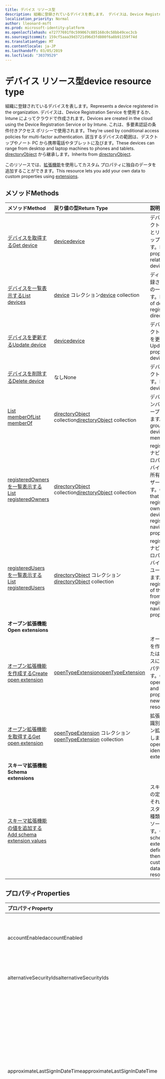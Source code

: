 ```yaml
---
title: デバイス リソース型
description: 組織に登録されているデバイスを表します。 デバイスは、Device Registration Service を使用するか、Intune によってクラウドで作成されます。 これは、多要素認証の条件付きアクセス ポリシーで使用されます。 該当するデバイスの範囲は、デスクトップやノート PC から携帯電話やタブレットに及びます。 directoryObject から継承します。
localization_priority: Normal
author: lleonard-msft
ms.prod: microsoft-identity-platform
ms.openlocfilehash: e72777691f0c599067c885168c0c58bb49cec3cb
ms.sourcegitcommit: 159cf5aaa39d3721d96d3fd800f6a8b91159f74d
ms.translationtype: MT
ms.contentlocale: ja-JP
ms.lasthandoff: 03/05/2019
ms.locfileid: "30379529"
---
```

# <a name="device-resource-type"></a><span data-ttu-id="36639-107">デバイス リソース型</span><span class="sxs-lookup"><span data-stu-id="36639-107">device resource type</span></span>

<span data-ttu-id="36639-108">組織に登録されているデバイスを表します。</span><span class="sxs-lookup"><span data-stu-id="36639-108">Represents a device registered in the organization.</span></span> <span data-ttu-id="36639-109">デバイスは、Device Registration Service を使用するか、Intune によってクラウドで作成されます。</span><span class="sxs-lookup"><span data-stu-id="36639-109">Devices are created in the cloud using the Device Registration Service or by Intune.</span></span> <span data-ttu-id="36639-110">これは、多要素認証の条件付きアクセス ポリシーで使用されます。</span><span class="sxs-lookup"><span data-stu-id="36639-110">They're used by conditional access policies for multi-factor authentication.</span></span> <span data-ttu-id="36639-111">該当するデバイスの範囲は、デスクトップやノート PC から携帯電話やタブレットに及びます。</span><span class="sxs-lookup"><span data-stu-id="36639-111">These devices can range from desktop and laptop machines to phones and tablets.</span></span> <span data-ttu-id="36639-112">[directoryObject](directoryobject.md) から継承します。</span><span class="sxs-lookup"><span data-stu-id="36639-112">Inherits from [directoryObject](directoryobject.md).</span></span>

<span data-ttu-id="36639-113">このリソースでは、[拡張機能](/graph/extensibility-overview)を使用してカスタム プロパティに独自のデータを追加することができます。</span><span class="sxs-lookup"><span data-stu-id="36639-113">This resource lets you add your own data to custom properties using [extensions](/graph/extensibility-overview).</span></span>


## <a name="methods"></a><span data-ttu-id="36639-114">メソッド</span><span class="sxs-lookup"><span data-stu-id="36639-114">Methods</span></span>

| <span data-ttu-id="36639-115">メソッド</span><span class="sxs-lookup"><span data-stu-id="36639-115">Method</span></span>       | <span data-ttu-id="36639-116">戻り値の型</span><span class="sxs-lookup"><span data-stu-id="36639-116">Return Type</span></span>  |<span data-ttu-id="36639-117">説明</span><span class="sxs-lookup"><span data-stu-id="36639-117">Description</span></span>|
|:---------------|:--------|:----------|
|[<span data-ttu-id="36639-118">デバイスを取得する</span><span class="sxs-lookup"><span data-stu-id="36639-118">Get device</span></span>](../api/device-get.md) | [<span data-ttu-id="36639-119">device</span><span class="sxs-lookup"><span data-stu-id="36639-119">device</span></span>](device.md) |<span data-ttu-id="36639-120">デバイス オブジェクトのプロパティとリレーションシップを読み取ります。</span><span class="sxs-lookup"><span data-stu-id="36639-120">Read properties and relationships of a device object.</span></span>|
|[<span data-ttu-id="36639-121">デバイスを一覧表示する</span><span class="sxs-lookup"><span data-stu-id="36639-121">List devices</span></span>](../api/device-list.md) | <span data-ttu-id="36639-122">[device](device.md) コレクション</span><span class="sxs-lookup"><span data-stu-id="36639-122">[device](device.md) collection</span></span>| <span data-ttu-id="36639-123">ディレクトリに登録されたデバイスの一覧を取得します。</span><span class="sxs-lookup"><span data-stu-id="36639-123">Retrieve a list of devices registered in the directory.</span></span> |
|[<span data-ttu-id="36639-124">デバイスを更新する</span><span class="sxs-lookup"><span data-stu-id="36639-124">Update device</span></span>](../api/device-update.md) | [<span data-ttu-id="36639-125">device</span><span class="sxs-lookup"><span data-stu-id="36639-125">device</span></span>](device.md) |<span data-ttu-id="36639-126">デバイス オブジェクトのプロパティを更新します。</span><span class="sxs-lookup"><span data-stu-id="36639-126">Update the properties of a device object.</span></span> |
|[<span data-ttu-id="36639-127">デバイスを削除する</span><span class="sxs-lookup"><span data-stu-id="36639-127">Delete device</span></span>](../api/device-delete.md) | <span data-ttu-id="36639-128">なし</span><span class="sxs-lookup"><span data-stu-id="36639-128">None</span></span> |<span data-ttu-id="36639-129">デバイス オブジェクトを削除します。</span><span class="sxs-lookup"><span data-stu-id="36639-129">Delete a device object.</span></span> |
|[<span data-ttu-id="36639-130">List memberOf</span><span class="sxs-lookup"><span data-stu-id="36639-130">List memberOf</span></span>](../api/device-list-memberof.md) |<span data-ttu-id="36639-131">[directoryObject](directoryobject.md) collection</span><span class="sxs-lookup"><span data-stu-id="36639-131">[directoryObject](directoryobject.md) collection</span></span>| <span data-ttu-id="36639-132">デバイスが直接メンバーであるグループを一覧表示します。</span><span class="sxs-lookup"><span data-stu-id="36639-132">List the groups that the device is a direct member of.</span></span> |
|[<span data-ttu-id="36639-133">registeredOwners を一覧表示する</span><span class="sxs-lookup"><span data-stu-id="36639-133">List registeredOwners</span></span>](../api/device-list-registeredowners.md) |<span data-ttu-id="36639-134">[directoryObject](directoryobject.md) collection</span><span class="sxs-lookup"><span data-stu-id="36639-134">[directoryObject](directoryobject.md) collection</span></span>| <span data-ttu-id="36639-135">registeredOwners ナビゲーション プロパティから、デバイスの登録済み所有者であるユーザーを取得します。</span><span class="sxs-lookup"><span data-stu-id="36639-135">Get the users that are registered owners of the device from the registeredOwners navigation property.</span></span>|
|[<span data-ttu-id="36639-136">registeredUsers を一覧表示する</span><span class="sxs-lookup"><span data-stu-id="36639-136">List registeredUsers</span></span>](../api/device-list-registeredusers.md) |<span data-ttu-id="36639-137">[directoryObject](directoryobject.md) コレクション</span><span class="sxs-lookup"><span data-stu-id="36639-137">[directoryObject](directoryobject.md) collection</span></span>| <span data-ttu-id="36639-138">registeredUsers ナビゲーション プロパティから、デバイスの登録済みユーザーを取得します。</span><span class="sxs-lookup"><span data-stu-id="36639-138">Get the registered users of the device from the registeredUsers navigation property.</span></span>|
|<span data-ttu-id="36639-139">**オープン拡張機能**</span><span class="sxs-lookup"><span data-stu-id="36639-139">**Open extensions**</span></span>| | |
|[<span data-ttu-id="36639-140">オープン拡張機能を作成する</span><span class="sxs-lookup"><span data-stu-id="36639-140">Create open extension</span></span>](../api/opentypeextension-post-opentypeextension.md) |[<span data-ttu-id="36639-141">openTypeExtension</span><span class="sxs-lookup"><span data-stu-id="36639-141">openTypeExtension</span></span>](opentypeextension.md)| <span data-ttu-id="36639-142">オープン拡張機能を作成し、新規または既存のリソースにカスタム プロパティを追加します。</span><span class="sxs-lookup"><span data-stu-id="36639-142">Create an open extension and add custom properties to a new or existing resource.</span></span>|
|[<span data-ttu-id="36639-143">オープン拡張機能を取得する</span><span class="sxs-lookup"><span data-stu-id="36639-143">Get open extension</span></span>](../api/opentypeextension-get.md) |<span data-ttu-id="36639-144">[openTypeExtension](opentypeextension.md) コレクション</span><span class="sxs-lookup"><span data-stu-id="36639-144">[openTypeExtension](opentypeextension.md) collection</span></span>| <span data-ttu-id="36639-145">拡張機能の名前で識別されるオープン拡張機能を取得します。</span><span class="sxs-lookup"><span data-stu-id="36639-145">Get an open extension identified by the extension name.</span></span>|
|<span data-ttu-id="36639-146">**スキーマ拡張機能**</span><span class="sxs-lookup"><span data-stu-id="36639-146">**Schema extensions**</span></span>| | |
|[<span data-ttu-id="36639-147">スキーマ拡張機能の値を追加する</span><span class="sxs-lookup"><span data-stu-id="36639-147">Add schema extension values</span></span>](/graph/extensibility-schema-groups) || <span data-ttu-id="36639-148">スキーマ拡張機能の定義を作成し、それを使用してカスタマイズされた種類のデータをリソースに追加します。</span><span class="sxs-lookup"><span data-stu-id="36639-148">Create a schema extension definition and then use it to add custom typed data to a resource.</span></span>|

## <a name="properties"></a><span data-ttu-id="36639-149">プロパティ</span><span class="sxs-lookup"><span data-stu-id="36639-149">Properties</span></span>
| <span data-ttu-id="36639-150">プロパティ</span><span class="sxs-lookup"><span data-stu-id="36639-150">Property</span></span>     | <span data-ttu-id="36639-151">型</span><span class="sxs-lookup"><span data-stu-id="36639-151">Type</span></span>   |<span data-ttu-id="36639-152">説明</span><span class="sxs-lookup"><span data-stu-id="36639-152">Description</span></span>|
|:---------------|:--------|:----------|
|<span data-ttu-id="36639-153">accountEnabled</span><span class="sxs-lookup"><span data-stu-id="36639-153">accountEnabled</span></span>|<span data-ttu-id="36639-154">Boolean</span><span class="sxs-lookup"><span data-stu-id="36639-154">Boolean</span></span>| <span data-ttu-id="36639-p103">アカウントが有効な場合は **true**。それ以外の場合は **false**。必須。</span><span class="sxs-lookup"><span data-stu-id="36639-p103">**true** if the account is enabled; otherwise, **false**. Required.</span></span>|
|<span data-ttu-id="36639-157">alternativeSecurityIds</span><span class="sxs-lookup"><span data-stu-id="36639-157">alternativeSecurityIds</span></span>|<span data-ttu-id="36639-158">alternativeSecurityId コレクション</span><span class="sxs-lookup"><span data-stu-id="36639-158">alternativeSecurityId collection</span></span>| <span data-ttu-id="36639-159">内部使用専用です。</span><span class="sxs-lookup"><span data-stu-id="36639-159">For internal use only.</span></span> <span data-ttu-id="36639-160">null 許容ではありません。</span><span class="sxs-lookup"><span data-stu-id="36639-160">Not nullable.</span></span> |
|<span data-ttu-id="36639-161">approximateLastSignInDateTime</span><span class="sxs-lookup"><span data-stu-id="36639-161">approximateLastSignInDateTime</span></span>|<span data-ttu-id="36639-162">DateTimeOffset</span><span class="sxs-lookup"><span data-stu-id="36639-162">DateTimeOffset</span></span>| <span data-ttu-id="36639-163">timestamp 型は、ISO 8601 形式を使用して日付と時刻の情報を表し、常に UTC 時間です。</span><span class="sxs-lookup"><span data-stu-id="36639-163">The timestamp type represents date and time information using ISO 8601 format and is always in UTC time.</span></span> <span data-ttu-id="36639-164">たとえば、2014 年 1 月 1 日午前 0 時 (UTC) は、次のようになります。`'2014-01-01T00:00:00Z'`</span><span class="sxs-lookup"><span data-stu-id="36639-164">For example, midnight UTC on Jan 1, 2014 would look like this: `'2014-01-01T00:00:00Z'`.</span></span> <span data-ttu-id="36639-165">読み取り専用です。</span><span class="sxs-lookup"><span data-stu-id="36639-165">Read-only.</span></span> |
|<span data-ttu-id="36639-166">complianceExpirationDateTime</span><span class="sxs-lookup"><span data-stu-id="36639-166">complianceExpirationDateTime</span></span>|<span data-ttu-id="36639-167">DateTimeOffset</span><span class="sxs-lookup"><span data-stu-id="36639-167">DateTimeOffset</span></span>| <span data-ttu-id="36639-168">デバイスが準拠していると見なされなくなったときのタイムスタンプ。</span><span class="sxs-lookup"><span data-stu-id="36639-168">The timestamp when the device is no longer deemed compliant.</span></span> <span data-ttu-id="36639-169">timestamp 型は、ISO 8601 形式を使用して日付と時刻の情報を表し、常に UTC 時間です。</span><span class="sxs-lookup"><span data-stu-id="36639-169">The timestamp type represents date and time information using ISO 8601 format and is always in UTC time.</span></span> <span data-ttu-id="36639-170">たとえば、2014 年 1 月 1 日午前 0 時 (UTC) は、次のようになります。`'2014-01-01T00:00:00Z'`</span><span class="sxs-lookup"><span data-stu-id="36639-170">For example, midnight UTC on Jan 1, 2014 would look like this: `'2014-01-01T00:00:00Z'`.</span></span> <span data-ttu-id="36639-171">読み取り専用です。</span><span class="sxs-lookup"><span data-stu-id="36639-171">Read-only.</span></span> |
|<span data-ttu-id="36639-172">deviceId</span><span class="sxs-lookup"><span data-stu-id="36639-172">deviceId</span></span>|<span data-ttu-id="36639-173">string</span><span class="sxs-lookup"><span data-stu-id="36639-173">string</span></span>| <span data-ttu-id="36639-174">登録時に Azure の Device Registration Service により設定された一意の識別子。</span><span class="sxs-lookup"><span data-stu-id="36639-174">Unique identifier set by Azure Device Registration Service at the time of registration.</span></span> |
|<span data-ttu-id="36639-175">deviceMetadata</span><span class="sxs-lookup"><span data-stu-id="36639-175">deviceMetadata</span></span>|<span data-ttu-id="36639-176">文字列</span><span class="sxs-lookup"><span data-stu-id="36639-176">String</span></span>| <span data-ttu-id="36639-177">内部使用専用です。</span><span class="sxs-lookup"><span data-stu-id="36639-177">For interal use only.</span></span> <span data-ttu-id="36639-178">Null に設定します。</span><span class="sxs-lookup"><span data-stu-id="36639-178">Set to null.</span></span> |
|<span data-ttu-id="36639-179">deviceVersion</span><span class="sxs-lookup"><span data-stu-id="36639-179">deviceVersion</span></span>|<span data-ttu-id="36639-180">Int32</span><span class="sxs-lookup"><span data-stu-id="36639-180">Int32</span></span>| <span data-ttu-id="36639-181">内部使用専用です。</span><span class="sxs-lookup"><span data-stu-id="36639-181">For interal use only.</span></span> |
|<span data-ttu-id="36639-182">displayName</span><span class="sxs-lookup"><span data-stu-id="36639-182">displayName</span></span>|<span data-ttu-id="36639-183">String</span><span class="sxs-lookup"><span data-stu-id="36639-183">String</span></span>|<span data-ttu-id="36639-p108">デバイスの表示名。必須。</span><span class="sxs-lookup"><span data-stu-id="36639-p108">The display name for the device. Required.</span></span> |
|<span data-ttu-id="36639-186">id</span><span class="sxs-lookup"><span data-stu-id="36639-186">id</span></span>|<span data-ttu-id="36639-187">String</span><span class="sxs-lookup"><span data-stu-id="36639-187">String</span></span>|<span data-ttu-id="36639-p109">デバイスの一意識別子。[directoryObject](directoryobject.md) から継承されます。キーであり、Null は許容されません。読み取り専用。</span><span class="sxs-lookup"><span data-stu-id="36639-p109">The unique identifier for the device. Inherited from [directoryObject](directoryobject.md). Key, Not nullable. Read-only.</span></span>|
|<span data-ttu-id="36639-192">isCompliant</span><span class="sxs-lookup"><span data-stu-id="36639-192">isCompliant</span></span>|<span data-ttu-id="36639-193">Boolean</span><span class="sxs-lookup"><span data-stu-id="36639-193">Boolean</span></span>|<span data-ttu-id="36639-194">デバイスがモバイル デバイス管理 (MDM) ポリシーに準拠している場合は **true**。それ以外の場合は **false**。</span><span class="sxs-lookup"><span data-stu-id="36639-194">**true** if the device complies with Mobile Device Management (MDM) policies; otherwise, **false**.</span></span> <span data-ttu-id="36639-195">読み取り専用です。</span><span class="sxs-lookup"><span data-stu-id="36639-195">Read-only.</span></span> <span data-ttu-id="36639-196">これは、任意のデバイスの OS タイプに対して、または Windows OS デバイス用の承認された[MDM アプリ](https://docs.microsoft.com/windows/client-management/mdm/azure-active-directory-integration-with-mdm)によってのみ、Intune によって更新できます。</span><span class="sxs-lookup"><span data-stu-id="36639-196">This can only be updated by Intune for any device OS type or by an [approved MDM app](https://docs.microsoft.com/windows/client-management/mdm/azure-active-directory-integration-with-mdm) for Windows OS devices.</span></span>|
|<span data-ttu-id="36639-197">isManaged</span><span class="sxs-lookup"><span data-stu-id="36639-197">isManaged</span></span>|<span data-ttu-id="36639-198">Boolean</span><span class="sxs-lookup"><span data-stu-id="36639-198">Boolean</span></span>|<span data-ttu-id="36639-199">デバイスがモバイル デバイス管理 (MDM) アプリで管理されている場合は **true**。それ以外の場合は **false**。</span><span class="sxs-lookup"><span data-stu-id="36639-199">**true** if the device is managed by a Mobile Device Management (MDM) app; otherwise, **false**.</span></span> <span data-ttu-id="36639-200">これは、任意のデバイスの OS タイプに対して、または Windows OS デバイス用の承認された[MDM アプリ](https://docs.microsoft.com/windows/client-management/mdm/azure-active-directory-integration-with-mdm)によってのみ、Intune によって更新できます。</span><span class="sxs-lookup"><span data-stu-id="36639-200">This can only be updated by Intune for any device OS type or by an [approved MDM app](https://docs.microsoft.com/windows/client-management/mdm/azure-active-directory-integration-with-mdm) for Windows OS devices.</span></span> |
|<span data-ttu-id="36639-201">onPremisesLastSyncDateTime</span><span class="sxs-lookup"><span data-stu-id="36639-201">onPremisesLastSyncDateTime</span></span>|<span data-ttu-id="36639-202">DateTimeOffset</span><span class="sxs-lookup"><span data-stu-id="36639-202">DateTimeOffset</span></span>|<span data-ttu-id="36639-203">オブジェクトがオンプレミスのディレクトリと最後に同期された日時を示します。Timestamp 型は、ISO 8601 形式を使用して、常に UTC 時間での日付と時刻の情報を表します。</span><span class="sxs-lookup"><span data-stu-id="36639-203">The last time at which the object was synced with the on-premises directory.The Timestamp type represents date and time information using ISO 8601 format and is always in UTC time.</span></span> <span data-ttu-id="36639-204">たとえば、2014 年 1 月 1 日午前 0 時 (UTC) は、次のようになります。`'2014-01-01T00:00:00Z'` 読み取り専用。</span><span class="sxs-lookup"><span data-stu-id="36639-204">For example, midnight UTC on Jan 1, 2014 would look like this: `'2014-01-01T00:00:00Z'` Read-only.</span></span>|
|<span data-ttu-id="36639-205">onPremisesSyncEnabled</span><span class="sxs-lookup"><span data-stu-id="36639-205">onPremisesSyncEnabled</span></span>|<span data-ttu-id="36639-206">Boolean</span><span class="sxs-lookup"><span data-stu-id="36639-206">Boolean</span></span>|<span data-ttu-id="36639-207">このオブジェクトがオンプレミスのディレクトリから同期される場合は **true**。このオブジェクトが最初にオンプレミスのディレクトリから同期されていて、今後は同期されない場合は **false**。このオブジェクトがオンプレミスのディレクトリから一度も同期されたことがない場合は **null** (既定値)。</span><span class="sxs-lookup"><span data-stu-id="36639-207">**true** if this object is synced from an on-premises directory; **false** if this object was originally synced from an on-premises directory but is no longer synced; **null** if this object has never been synced from an on-premises directory (default).</span></span> <span data-ttu-id="36639-208">読み取り専用です。</span><span class="sxs-lookup"><span data-stu-id="36639-208">Read-only.</span></span> |
|<span data-ttu-id="36639-209">operatingSystem</span><span class="sxs-lookup"><span data-stu-id="36639-209">operatingSystem</span></span>|<span data-ttu-id="36639-210">String</span><span class="sxs-lookup"><span data-stu-id="36639-210">String</span></span>| <span data-ttu-id="36639-p114">デバイス上のオペレーティング システムの種類。必須。</span><span class="sxs-lookup"><span data-stu-id="36639-p114">The type of operating system on the device. Required.</span></span> |
|<span data-ttu-id="36639-213">operatingSystemVersion</span><span class="sxs-lookup"><span data-stu-id="36639-213">operatingSystemVersion</span></span>|<span data-ttu-id="36639-214">文字列</span><span class="sxs-lookup"><span data-stu-id="36639-214">String</span></span>|<span data-ttu-id="36639-p115">デバイス上のオペレーティング システムのバージョン。必須。</span><span class="sxs-lookup"><span data-stu-id="36639-p115">The version of the operating system on the device. Required.</span></span> |
|<span data-ttu-id="36639-217">physicalIds</span><span class="sxs-lookup"><span data-stu-id="36639-217">physicalIds</span></span>|<span data-ttu-id="36639-218">String collection</span><span class="sxs-lookup"><span data-stu-id="36639-218">String collection</span></span>| <span data-ttu-id="36639-219">内部使用専用です。</span><span class="sxs-lookup"><span data-stu-id="36639-219">For interal use only.</span></span> <span data-ttu-id="36639-220">null 許容ではありません。</span><span class="sxs-lookup"><span data-stu-id="36639-220">Not nullable.</span></span> |
|<span data-ttu-id="36639-221">profiletype</span><span class="sxs-lookup"><span data-stu-id="36639-221">profileType</span></span>|<span data-ttu-id="36639-222">String</span><span class="sxs-lookup"><span data-stu-id="36639-222">String</span></span>|<span data-ttu-id="36639-223">デバイスのプロファイルの種類。</span><span class="sxs-lookup"><span data-stu-id="36639-223">The profile type of the device.</span></span> <span data-ttu-id="36639-224">可能な値:</span><span class="sxs-lookup"><span data-stu-id="36639-224">Possible values:</span></span><br /><span data-ttu-id="36639-225">**registereddevice**限り</span><span class="sxs-lookup"><span data-stu-id="36639-225">**RegisteredDevice** (default)</span></span><br /><span data-ttu-id="36639-226">**securevm**</span><span class="sxs-lookup"><span data-stu-id="36639-226">**SecureVM**</span></span><br /><span data-ttu-id="36639-227">**Printer**</span><span class="sxs-lookup"><span data-stu-id="36639-227">**Printer**</span></span><br /><span data-ttu-id="36639-228">**Shared**</span><span class="sxs-lookup"><span data-stu-id="36639-228">**Shared**</span></span><br /><span data-ttu-id="36639-229">**hub**</span><span class="sxs-lookup"><span data-stu-id="36639-229">**IoT**</span></span>|
|<span data-ttu-id="36639-230">systemlabels</span><span class="sxs-lookup"><span data-stu-id="36639-230">systemLabels</span></span>|<span data-ttu-id="36639-231">String コレクション</span><span class="sxs-lookup"><span data-stu-id="36639-231">String collection</span></span>| <span data-ttu-id="36639-232">システムによってデバイスに適用されるラベルのリスト。</span><span class="sxs-lookup"><span data-stu-id="36639-232">List of labels applied to the device by the system.</span></span> |
|<span data-ttu-id="36639-233">trustType</span><span class="sxs-lookup"><span data-stu-id="36639-233">trustType</span></span>|<span data-ttu-id="36639-234">String</span><span class="sxs-lookup"><span data-stu-id="36639-234">String</span></span>| <span data-ttu-id="36639-235">参加済みデバイスの信頼の種類。</span><span class="sxs-lookup"><span data-stu-id="36639-235">Type of trust for the joined device.</span></span> <span data-ttu-id="36639-236">読み取り専用です。</span><span class="sxs-lookup"><span data-stu-id="36639-236">Read-only.</span></span> <span data-ttu-id="36639-237">可能な値:</span><span class="sxs-lookup"><span data-stu-id="36639-237">Possible values:</span></span> <br /><span data-ttu-id="36639-238">**ワークプレース** - *bring your own personal devices* を示します</span><span class="sxs-lookup"><span data-stu-id="36639-238">**Workplace** - indicates *bring your own personal devices*</span></span><br /><span data-ttu-id="36639-239">**AzureAd** - クラウド専用の参加済みデバイス</span><span class="sxs-lookup"><span data-stu-id="36639-239">**AzureAd** - Cloud only joined devices</span></span><br /><span data-ttu-id="36639-240">**ServerAd** -Azure AD に参加済みのオンプレミスのドメイン参加済みデバイス。</span><span class="sxs-lookup"><span data-stu-id="36639-240">**ServerAd** - on-premises domain joined devices joined to Azure AD.</span></span> <span data-ttu-id="36639-241">詳細については、「[Azure Active Directory のデバイス管理の概要](https://docs.microsoft.com/en-us/azure/active-directory/device-management-introduction)」を参照してください</span><span class="sxs-lookup"><span data-stu-id="36639-241">For more details, see [Introduction to device management in Azure Active Directory](https://docs.microsoft.com/en-us/azure/active-directory/device-management-introduction)</span></span> |

## <a name="relationships"></a><span data-ttu-id="36639-242">リレーションシップ</span><span class="sxs-lookup"><span data-stu-id="36639-242">Relationships</span></span>
| <span data-ttu-id="36639-243">リレーションシップ</span><span class="sxs-lookup"><span data-stu-id="36639-243">Relationship</span></span> | <span data-ttu-id="36639-244">型</span><span class="sxs-lookup"><span data-stu-id="36639-244">Type</span></span>   |<span data-ttu-id="36639-245">説明</span><span class="sxs-lookup"><span data-stu-id="36639-245">Description</span></span>|
|:---------------|:--------|:----------|
|<span data-ttu-id="36639-246">extensions</span><span class="sxs-lookup"><span data-stu-id="36639-246">extensions</span></span>|<span data-ttu-id="36639-247">[extension](extension.md) コレクション</span><span class="sxs-lookup"><span data-stu-id="36639-247">[extension](extension.md) collection</span></span>|<span data-ttu-id="36639-p120">デバイスに対して定義されているオープン拡張機能のコレクション。読み取り専用です。Null 許容型。</span><span class="sxs-lookup"><span data-stu-id="36639-p120">The collection of open extensions defined for the device. Read-only. Nullable.</span></span>|
|<span data-ttu-id="36639-251">memberOf</span><span class="sxs-lookup"><span data-stu-id="36639-251">memberOf</span></span>|<span data-ttu-id="36639-252">[directoryObject](directoryobject.md) collection</span><span class="sxs-lookup"><span data-stu-id="36639-252">[directoryObject](directoryobject.md) collection</span></span>|<span data-ttu-id="36639-p121">このグループがメンバーとして含まれているグループ。HTTP メソッド:GET (すべてのグループでサポートされます)。読み取り専用です。Null 許容型。</span><span class="sxs-lookup"><span data-stu-id="36639-p121">Groups that this group is a member of. HTTP Methods: GET (supported for all groups). Read-only. Nullable.</span></span>|
|[<span data-ttu-id="36639-257">推移的な memberOf を一覧表示する</span><span class="sxs-lookup"><span data-stu-id="36639-257">List transitive memberOf</span></span>](../api/device-list-transitivememberof.md) |<span data-ttu-id="36639-258">[directoryObject](directoryobject.md) コレクション</span><span class="sxs-lookup"><span data-stu-id="36639-258">[directoryObject](directoryobject.md) collection</span></span>| <span data-ttu-id="36639-259">デバイスがメンバーであるグループを一覧表示します。</span><span class="sxs-lookup"><span data-stu-id="36639-259">List the groups that the device is a member of.</span></span> <span data-ttu-id="36639-260">この操作は推移的です。</span><span class="sxs-lookup"><span data-stu-id="36639-260">This operation is transitive.</span></span> |
|<span data-ttu-id="36639-261">registeredOwners</span><span class="sxs-lookup"><span data-stu-id="36639-261">registeredOwners</span></span>|<span data-ttu-id="36639-262">[directoryObject](directoryobject.md) collection</span><span class="sxs-lookup"><span data-stu-id="36639-262">[directoryObject](directoryobject.md) collection</span></span>|<span data-ttu-id="36639-263">デバイスがクラウドに参加済みか、または個人用デバイスが登録済みのユーザー。</span><span class="sxs-lookup"><span data-stu-id="36639-263">The user that cloud joined the device or registered their personal device.</span></span> <span data-ttu-id="36639-264">登録済み所有者は、登録時に設定されます。</span><span class="sxs-lookup"><span data-stu-id="36639-264">The registered owner is set at the time of registration.</span></span> <span data-ttu-id="36639-265">現在、所有者は 1 人しかいることができません。</span><span class="sxs-lookup"><span data-stu-id="36639-265">Currently, there can be only one owner.</span></span> <span data-ttu-id="36639-266">読み取り専用です。</span><span class="sxs-lookup"><span data-stu-id="36639-266">Read-only.</span></span> <span data-ttu-id="36639-267">Null 許容型。</span><span class="sxs-lookup"><span data-stu-id="36639-267">Nullable.</span></span> |
|<span data-ttu-id="36639-268">registeredUsers</span><span class="sxs-lookup"><span data-stu-id="36639-268">registeredUsers</span></span>|<span data-ttu-id="36639-269">[directoryObject](directoryobject.md) コレクション</span><span class="sxs-lookup"><span data-stu-id="36639-269">[directoryObject](directoryobject.md) collection</span></span>|<span data-ttu-id="36639-270">デバイスの登録済みユーザーのコレクション。</span><span class="sxs-lookup"><span data-stu-id="36639-270">Collection of registered users of the device.</span></span> <span data-ttu-id="36639-271">クラウドに参加済みのデバイスと登録済みの個人用デバイスの場合、登録済みのユーザーは、登録時に登録済み所有者と同じ値に設定されます。</span><span class="sxs-lookup"><span data-stu-id="36639-271">For cloud joined devices and registered personal devices, registered users are set to the same value as registered owners at the time of registration.</span></span> <span data-ttu-id="36639-272">読み取り専用です。</span><span class="sxs-lookup"><span data-stu-id="36639-272">Read-only.</span></span> <span data-ttu-id="36639-273">Null 許容型。</span><span class="sxs-lookup"><span data-stu-id="36639-273">Nullable.</span></span>|

## <a name="json-representation"></a><span data-ttu-id="36639-274">JSON 表記</span><span class="sxs-lookup"><span data-stu-id="36639-274">JSON representation</span></span>

<span data-ttu-id="36639-275">以下は、リソースの JSON 表記です</span><span class="sxs-lookup"><span data-stu-id="36639-275">Here is a JSON representation of the resource</span></span>

<!--{
  "blockType": "resource",
  "openType": true,
  "optionalProperties": [
    "extensions",
    "registeredOwners",
    "registeredUsers"
  ],
  "keyProperty": "id",
  "baseType": "microsoft.graph.directoryObject",
  "@odata.type": "microsoft.graph.device"
}-->

```json
{
  "accountEnabled": true,
  "alternativeSecurityIds": [{"@odata.type": "microsoft.graph.alternativeSecurityId"}],
  "approximateLastSignInDateTime": "String (timestamp)",
  "complianceExpirationDateTime": "String (timestamp)",
  "deviceId": "string",
  "deviceMetadata": "string",
  "deviceVersion": 1024,
  "displayName": "string",
  "id": "string (identifier)",
  "isCompliant": true,
  "isManaged": true,
  "onPremisesLastSyncDateTime": "String (timestamp)",
  "onPremisesSyncEnabled": true,
  "operatingSystem": "string",
  "operatingSystemVersion": "string",
  "physicalIds": ["string"],
  "profileType": "string",
  "systemLabels": ["string"],
  "trustType": "string"
}
```

## <a name="see-also"></a><span data-ttu-id="36639-276">関連項目</span><span class="sxs-lookup"><span data-stu-id="36639-276">See also</span></span>

- [<span data-ttu-id="36639-277">拡張機能を使用してカスタム データをリソースに追加する</span><span class="sxs-lookup"><span data-stu-id="36639-277">Add custom data to resources using extensions</span></span>](/graph/extensibility-overview)
- [<span data-ttu-id="36639-278">オープン拡張機能を使用してカスタム データをユーザーに追加する</span><span class="sxs-lookup"><span data-stu-id="36639-278">Add custom data to users using open extensions</span></span>](/graph/extensibility-open-users)
- [<span data-ttu-id="36639-279">スキーマ拡張機能を使用したグループへのカスタム データの追加</span><span class="sxs-lookup"><span data-stu-id="36639-279">Add custom data to groups using schema extensions</span></span>](/graph/extensibility-schema-groups)


<!-- uuid: 8fcb5dbc-d5aa-4681-8e31-b001d5168d79
2015-10-25 14:57:30 UTC -->
<!-- {
  "type": "#page.annotation",
  "description": "device resource",
  "keywords": "",
  "section": "documentation",
  "tocPath": ""
}-->
